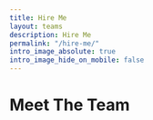 ```yaml
---
title: Hire Me
layout: teams
description: Hire Me
permalink: "/hire-me/"
intro_image_absolute: true
intro_image_hide_on_mobile: false
---
```


# Meet The Team


